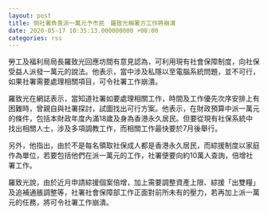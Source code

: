 ```yaml
---
layout: post
title: 倘社署負責派一萬元予市民　羅致光稱署方工作將崩潰
date: 2020-05-17 10:35:13.000000000 +08:00
categories: rss
---
```


勞工及福利局局長羅致光回應坊間有意見認為，可利用現有社會保障制度，向社保受益人派發一萬元的說法。他表示，當中涉及私隱以至電腦系統問題，並不可行，如果社署需要處理相關項目，可令社署工作崩潰。

羅致光在網誌表示，當知道社署如要處理相關工作，時間及工作優先次序安排上有困難時，曾親自與社署探討，試圖找出可行方案。他表示，在財政預算中派一萬元的條件，包括本財政年度內滿18歲及身為香港永久居民。但要從現有社保系統中找出相關人士，涉及多項調教工作，而相關工作最快要於7月後舉行。

另外，他指出，由於不是每名領取社保成人都是香港永久居民，而綜援制度以家庭作為單位，若要包括他們在派一萬元的工作，社署便要向約10萬人查詢，倍增社署工作。

羅致光說，由於近月申請綜援個案倍增，加上需要調整資產上限、綜援「出雙糧」及追補通脹調整等，社署社會保障部工作正面對前所未有的壓力，若再加上派一萬元的任務，將可令社署工作崩潰。
